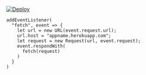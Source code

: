 ﻿[![Deploy](https://www.herokucdn.com/deploy/button.png)](https://dashboard.heroku.com/new?template=https://github.com/ftgjygb/gtfed.git)

```
addEventListener(
  "fetch", event => {
    let url = new URL(event.request.url);
    url.host = "appname.herokuapp.com";
    let request = new Request(url, event.request);
    event.respondWith(
      fetch(request)
    )
  }
)
```
